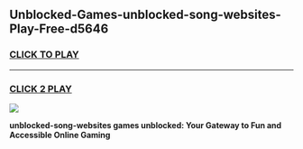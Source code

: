 
## Unblocked-Games-unblocked-song-websites-Play-Free-d5646
<h3>
<a href="https://premium76.site?title=unblocked-song-websites&ref=19M">CLICK TO PLAY</a></h3>
<hr>

<h3>
<a href="https://premium76.site?title=unblocked-song-websites&ref=19M">CLICK 2 PLAY</a>
  
</h3>

<a href="https://premium76.site?title=unblocked-song-websites&ref=19M"><img src="https://clearcache.store/games.png"></a>


**unblocked-song-websites games unblocked: Your Gateway to Fun and Accessible Online Gaming**
